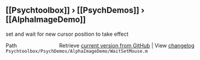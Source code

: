 ## [[Psychtoolbox]] &#8250; [[PsychDemos]] &#8250; [[AlphaImageDemo]]

set and wait for new cursor position to take effect  




<div class="code_header" style="text-align:right;">
  <span style="float:left;">Path&nbsp;&nbsp;</span> <span class="counter">Retrieve <a href=
  "https://raw.github.com/Psychtoolbox-3/Psychtoolbox-3/beta/Psychtoolbox/PsychDemos/AlphaImageDemo/WaitSetMouse.m">current version from GitHub</a> | View <a href=
  "https://github.com/Psychtoolbox-3/Psychtoolbox-3/commits/beta/Psychtoolbox/PsychDemos/AlphaImageDemo/WaitSetMouse.m">changelog</a></span>
</div>
<div class="code">
  <code>Psychtoolbox/PsychDemos/AlphaImageDemo/WaitSetMouse.m</code>
</div>

